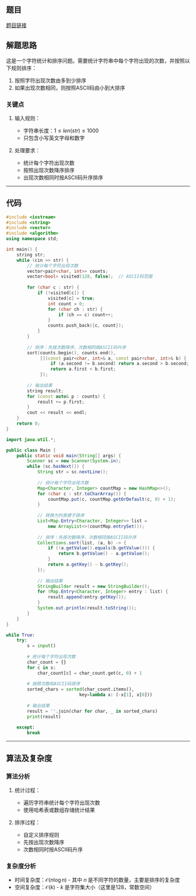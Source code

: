 ## 题目
[题目链接](https://www.nowcoder.com/practice/c1f9561de1e240099bdb904765da9ad0?tpId=37&tqId=36926&sourceUrl=/exam/oj&channenl=wgithub&fromPut=wgithub)

## 解题思路

这是一个字符统计和排序问题。需要统计字符串中每个字符出现的次数，并按照以下规则排序：
1. 按照字符出现次数由多到少排序
2. 如果出现次数相同，则按照ASCII码由小到大排序

### 关键点
1. 输入规则：
   - 字符串长度：$1 \leq len(str) \leq 1000$
   - 只包含小写英文字母和数字

2. 处理要求：
   - 统计每个字符出现次数
   - 按照出现次数降序排序
   - 出现次数相同时按ASCII码升序排序

---

## 代码

```cpp []
#include <iostream>
#include <string>
#include <vector>
#include <algorithm>
using namespace std;

int main() {
    string str;
    while (cin >> str) {
        // 统计每个字符出现次数
        vector<pair<char, int>> counts;
        vector<bool> visited(128, false);  // ASCII码范围
        
        for (char c : str) {
            if (!visited[c]) {
                visited[c] = true;
                int count = 0;
                for (char ch : str) {
                    if (ch == c) count++;
                }
                counts.push_back({c, count});
            }
        }
        
        // 排序：先按次数降序，次数相同按ASCII码升序
        sort(counts.begin(), counts.end(), 
             [](const pair<char, int>& a, const pair<char, int>& b) {
                 if (a.second != b.second) return a.second > b.second;
                 return a.first < b.first;
             });
        
        // 输出结果
        string result;
        for (const auto& p : counts) {
            result += p.first;
        }
        cout << result << endl;
    }
    return 0;
}
```

```java []
import java.util.*;

public class Main {
    public static void main(String[] args) {
        Scanner sc = new Scanner(System.in);
        while (sc.hasNext()) {
            String str = sc.nextLine();
            
            // 统计每个字符出现次数
            Map<Character, Integer> countMap = new HashMap<>();
            for (char c : str.toCharArray()) {
                countMap.put(c, countMap.getOrDefault(c, 0) + 1);
            }
            
            // 转换为列表便于排序
            List<Map.Entry<Character, Integer>> list = 
                new ArrayList<>(countMap.entrySet());
            
            // 排序：先按次数降序，次数相同按ASCII码升序
            Collections.sort(list, (a, b) -> {
                if (!a.getValue().equals(b.getValue())) {
                    return b.getValue() - a.getValue();
                }
                return a.getKey() - b.getKey();
            });
            
            // 输出结果
            StringBuilder result = new StringBuilder();
            for (Map.Entry<Character, Integer> entry : list) {
                result.append(entry.getKey());
            }
            System.out.println(result.toString());
        }
    }
}
```

```python []
while True:
    try:
        s = input()
        
        # 统计每个字符出现次数
        char_count = {}
        for c in s:
            char_count[c] = char_count.get(c, 0) + 1
        
        # 按照次数和ASCII码排序
        sorted_chars = sorted(char_count.items(), 
                            key=lambda x: (-x[1], x[0]))
        
        # 输出结果
        result = ''.join(char for char, _ in sorted_chars)
        print(result)
        
    except:
        break
```

---

## 算法及复杂度

### 算法分析
1. 统计过程：
   - 遍历字符串统计每个字符出现次数
   - 使用哈希表或数组存储统计结果

2. 排序过程：
   - 自定义排序规则
   - 先按出现次数降序
   - 次数相同时按ASCII码升序

### 复杂度分析
- 时间复杂度：$\mathcal{O}(n\log n)$ - 其中 $n$ 是不同字符的数量，主要是排序的复杂度
- 空间复杂度：$\mathcal{O}(k)$ - $k$ 是字符集大小（这里是128，常数空间）
